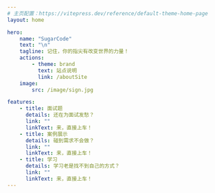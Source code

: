```yaml
---
# 主页配置：https://vitepress.dev/reference/default-theme-home-page
layout: home

hero:
    name: "SugarCode"
    text: "\n"
    tagline: 记住，你的指尖有改变世界的力量！
    actions:
        - theme: brand
          text: 站点说明
          link: /aboutSite
    image:
        src: /image/sign.jpg

features:
    - title: 面试题
      details: 还在为面试发愁？
      link: ""
      linkText: 来，直接上车！
    - title: 案例展示
      details: 碰到需求不会做？
      link: ""
      linkText: 来，直接上车！
    - title: 学习
      details: 学习老是找不到自己的方式？
      link: ""
      linkText: 来，直接上车！
---
```

